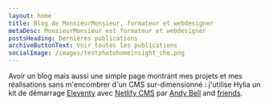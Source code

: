 ```yaml
---
layout: home
title: Blog de MonsieurMonsieur, formateur et webdesigner
metaDesc: MonsieurMonsieur est formateur et webdesigner
postsHeading: Dernières publications
archiveButtonText: Voir toutes les publications
socialImage: /images/testphotohomeinsight_che.png
---
```

Avoir un blog mais aussi une simple page montrant mes projets et mes réalisations sans m'encombrer d'un CMS sur-dimensionné : j'utilise Hylia un kit de démarrage [Eleventy](https://11ty.io) avec [Netlify CMS](https://www.netlifycms.org/) par [Andy Bell](https://twitter.com/hankchizljaw) and [friends](https://github.com/aarongustafson/hylia/graphs/contributors).